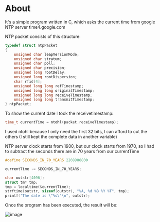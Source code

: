 # About

It's a simple program written in C, which asks the current time from google NTP server time4.google.com

NTP packet consists of this structure:


``` c
typedef struct ntpPacket
{
    unsigned char leapVersionMode;
    unsigned char stratum;
    unsigned char poll;
    unsigned char precision;
    unsigned long rootDelay;
    unsigned long rootDispersion;
    char rfid[4];
    unsigned long long refTimestamp;
    unsigned long long originalTimestamp;
    unsigned long long receiveTimestamp;
    unsigned long long transmitTimestamp;
} ntpPacket;
```

To show the current date I took the receivetimestamp:

``` C
time_t currentTime = ntohl(packet.receiveTimestamp);
```

I used ntohl because I only need the first 32 bits, I can afford to cut the others (I still kept the complete data in another variable)

NTP server clock starts from 1900, but our clock starts from 1970, so I had to subtract the seconds there are in 70 years from our currentTime

``` C
#define SECONDS_IN_70_YEARS 2208988800
```


``` C
currentTime -= SECONDS_IN_70_YEARS;

char outstr[4096];
struct tm* tmp;
tmp = localtime(&currentTime);
strftime(outstr, sizeof(outstr), "%A, %d %B %Y %T", tmp);
printf("The date is \"%s\"\n", outstr);
```

Once the program has been executed, the result will be:

![image](https://github.com/user-attachments/assets/fac10a16-09d5-4ea9-8638-7a67360cf7a9)

















